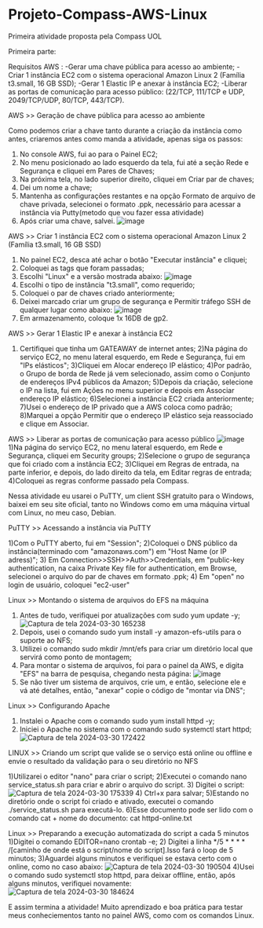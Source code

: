 # Projeto-Compass-AWS-Linux
Primeira atividade proposta pela Compass UOL

Primeira parte: 

Requisitos AWS :
-Gerar uma chave pública para acesso ao ambiente;
-Criar 1 instância EC2 com o sistema operacional Amazon Linux 2 (Família t3.small, 16 GB SSD);
-Gerar 1 Elastic IP e anexar à instância EC2;
-Liberar as portas de comunicação para acesso público: (22/TCP, 111/TCP e UDP, 2049/TCP/UDP, 80/TCP, 443/TCP).

AWS >> Geração de chave pública para acesso ao ambiente

Como podemos criar a chave tanto durante a criação da instância como antes, criaremos antes como manda a atividade, apenas siga os passos:
1) No console AWS, fui ao para o Painel EC2;
2) No menu posicionado ao lado esquerdo da tela, fui até a seção Rede e Segurança e cliquei em Pares de Chaves;
3) Na próxima tela, no lado superior direito, cliquei em Criar par de chaves;
4) Dei um nome a chave;
5) Mantenha as configurações restantes e na opção Formato de arquivo de chave privada, selecionei o formato .ppk, necessário para acessar a instância via Putty(metodo que vou fazer essa atividade)
6) Após criar uma chave, salvei.
![image](https://github.com/RafaDavila/Projeto-Compass-AWS-Linux/assets/113639519/9d4a4745-f252-4aa6-8bf1-ca2c49ea6b51)


AWS >> Criar 1 instância EC2 com o sistema operacional Amazon Linux 2 (Família t3.small, 16 GB SSD) 

1) No painel EC2, desca até achar o botão "Executar instância" e cliquei;
2) Coloquei as tags que foram passadas;
3) Escolhi "Linux" e a versão mostrada abaixo:
![image](https://github.com/RafaDavila/Projeto-Compass-AWS-Linux/assets/113639519/4118982c-535e-4d8d-bf9e-bf37153730ce)
4) Escolhi o tipo de instância "t3.small", como requerido;
5) Coloquei o par de chaves criado anteriormente;
6) Deixei marcado criar um grupo de segurança e Permitir tráfego SSH de qualquer lugar como abaixo:
![image](https://github.com/RafaDavila/Projeto-Compass-AWS-Linux/assets/113639519/d4e82ca5-ba4b-4e57-8e3f-75a46dbf8b2a)
7) Em armazenamento, coloque 1x 16DB de gp2.

AWS >> Gerar 1 Elastic IP e anexar à instância EC2

1) Certifiquei que tinha um GATEAWAY de internet antes;
2)Na página do serviço EC2, no menu lateral esquerdo, em Rede e Segurança, fui em "IPs elásticos";
3)Cliquei em Alocar endereço IP elástico;
4)Por padrão, o Grupo de borda de Rede já vem selecionado, assim como o Conjunto de endereços IPv4 públicos da Amazon;
5)Depois da criação, selecione o IP na lista, fui em Ações no menu superior e depois em Associar endereço IP elástico;
6)Selecionei a instância EC2 criada anteriormente;
7)Usei o endereço de IP privado que a AWS coloca como padrão;
8)Marquei a opção Permitir que o endereço IP elástico seja reassociado e clique em Associar.

AWS >> Liberar as portas de comunicação para acesso público 
![image](https://github.com/RafaDavila/Projeto-Compass-AWS-Linux/assets/113639519/9f4a5dcc-aa0a-4967-8ee9-e5218490f327)
1)Na página do serviço EC2, no menu lateral esquerdo, em Rede e Segurança, cliquei em Security groups;
2)Selecione o grupo de segurança que foi criado com a instância EC2;
3)Cliquei em Regras de entrada, na parte inferior, e depois, do lado direito da tela, em Editar regras de entrada;
4)Coloquei as regras conforme passado pela Compass.

Nessa atividade eu usarei o PuTTY, um client SSH gratuito para o Windows, baixei em seu site oficial, tanto no Windows como em uma máquina virtual com Linux, no meu caso, Debian.

PuTTY >> Acessando a instância via PuTTY


1)Com o PuTTY aberto, fui em "Session";
2)Coloquei o DNS público da instância(terminado com "amazonaws.com") em "Host Name (or IP adress)";
3) Em Connection>>SSH>>Auth>>Credentials, em "public-key authentication, na caixa Private Key file for authentication,  em Browse, selecionei o arquivo do par de chaves em formato .ppk;
4) Em "open" no login de usuário, coloquei "ec2-user"

Linux >> Montando o sistema de arquivos do EFS na máquina

1) Antes de tudo, verifiquei por atualizações com sudo yum update -y;
![Captura de tela 2024-03-30 165238](https://github.com/RafaDavila/Projeto-Compass-AWS-Linux/assets/113639519/9428b1fb-bbd9-4eed-bb16-4e34ce1a46f3)
2) Depois, usei o comando sudo yum install -y amazon-efs-utils para o suporte ao NFS;
3) Utilizei o comando sudo mkdir /mnt/efs para criar um diretório local que servirá como ponto de montagem;
4) Para montar o sistema de arquivos, foi para o painel da AWS, e digita "EFS" na barra de pesquisa, chegando nesta página:
 ![image](https://github.com/RafaDavila/Projeto-Compass-AWS-Linux/assets/113639519/7f769a47-ae23-4620-b468-432756bdbe91)
5) Se não tiver um sistema de arquivos, crie um, e então, selecione ele e vá até detalhes, então, "anexar" copie o código de "montar via DNS";

 Linux >> Configurando Apache

 1) Instalei o Apache com o comando sudo yum install httpd -y;
 2) Iniciei o Apache no sistema com o comando sudo systemctl start httpd;
![Captura de tela 2024-03-30 172422](https://github.com/RafaDavila/Projeto-Compass-AWS-Linux/assets/113639519/43e94488-1b7a-4519-9477-1b855c919c58)


LINUX >> Criando um script que valide se o serviço está online ou offline e envie o resultado da validação para o seu diretório no NFS

1)Utilizarei o editor "nano" para criar o script;
2)Executei o comando nano service_status.sh para criar e abrir o arquivo do script.
3) Digitei o script:
![Captura de tela 2024-03-30 175339](https://github.com/RafaDavila/Projeto-Compass-AWS-Linux/assets/113639519/ee969015-3afd-42a6-9caf-d3901a8cca03)
4) Ctrl+x para salvar;
5)Estando no diretório onde o script foi criado e ativado, executei o comando ./service_status.sh para executá-lo.
6)Esse documento pode ser lido com o comando cat + nome do documento: cat httpd-online.txt

Linux >> Preparando a execução automatizada do script a cada 5 minutos
1)Digitei o comando EDITOR=nano crontab -e;
2) Digitei a linha */5 * * * * /[caminho de onde está o script/nome do script].Isso fará o loop de 5 minutos;
3)Aguardei alguns minutos e verifiquei se estava certo com o online, como no caso abaixo:
![Captura de tela 2024-03-30 190504](https://github.com/RafaDavila/Projeto-Compass-AWS-Linux/assets/113639519/3d16daa7-7e85-45b4-a94e-e1435e8c65ad)
4)Usei o comando sudo systemctl stop httpd, para deixar offline, então, após alguns minutos, verifiquei novamente:
![Captura de tela 2024-03-30 184624](https://github.com/RafaDavila/Projeto-Compass-AWS-Linux/assets/113639519/7b3fa05d-76d0-4b10-89e0-a3b2ac6744dd)

E assim termina a atividade! Muito aprendizado e boa prática para testar meus conheciementos tanto no painel AWS, como com os comandos Linux.








